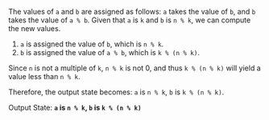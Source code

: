 The values of `a` and `b` are assigned as follows: `a` takes the value of `b`, and `b` takes the value of `a % b`. Given that `a` is `k` and `b` is `n % k`, we can compute the new values.

1. `a` is assigned the value of `b`, which is `n % k`.
2. `b` is assigned the value of `a % b`, which is `k % (n % k)`.

Since `n` is not a multiple of `k`, `n % k` is not 0, and thus `k % (n % k)` will yield a value less than `n % k`.

Therefore, the output state becomes: `a` is `n % k`, `b` is `k % (n % k)`.

Output State: **`a` is `n % k`, `b` is `k % (n % k)`**
